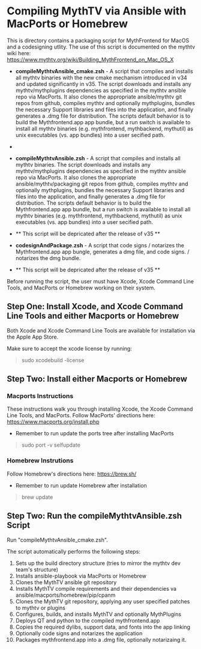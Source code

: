 # Compiling MythTV via Ansible with MacPorts or Homebrew
This is directory contains a packaging script for MythFrontend for MacOS and a codesigning utlity.
The use of this script is documented on the mythtv wiki here:
https://www.mythtv.org/wiki/Building_MythFrontend_on_Mac_OS_X

* **compileMythtvAnsible_cmake.zsh** - A script that compiles and installs all mythtv binaries with the new cmake mechanism introduced in v34 and updated significantly in v35. The script downloads and installs any mythtv/mythplugins dependencies as specified in the mythtv ansible repo via MacPorts.  It also clones the appropriate ansible/mythtv git repos from github, compiles mythtv and optionally mythplugins, bundles the necessary Support libraries and files into the application, and finally generates a .dmg file for distribution.  The scripts default behavior is to build the Mythfrontend.app app bundle, but a run switch is available to install all mythtv binaries (e.g. mythfrontend, mythbackend, mythutil) as unix executables (vs. app bundles) into a user secified path.
* 
* **compileMythtvAnsible.zsh** - A script that compiles and installs all mythtv binaries. The script downloads and installs any mythtv/mythplugins dependencies as specified in the mythtv ansible repo via MacPorts.  It also clones the appropriate ansible/mythtv/packaging git repos from github, compiles mythtv and optionally mythplugins, bundles the necessary Support libraries and files into the application, and finally generates a .dmg file for distribution.  The scripts default behavior is to build the Mythfrontend.app app bundle, but a run switch is available to install all mythtv binaries (e.g. mythfrontend, mythbackend, mythutil) as unix executables (vs. app bundles) into a user secified path.
*  ** This script will be depricated after the release of v35 **

* **codesignAndPackage.zsh** - A script that code signs / notarizes the Mythfrontend.app app bungle, generates a dmg file, and code signs. / notarizes the dmg bundle.
*  ** This script will be depricated after the release of v35 **

Before running the script, the user must have Xcode, Xcode Command Line Tools, and MacPorts or Homebrew working on their system.

## Step One: Install Xcode, and Xcode Command Line Tools and either Macports or Homebrew
Both Xcode and Xcode Command Line Tools are available for installation via the Apple App Store.

Make sure to accept the xcode license by running:
>  sudo xcodebuild -license

## Step Two: Install either Macports or Homebrew
### Macports Instructions
These instructions walk you through installing Xcode, the Xcode Command Line Tools, and MacPorts.
Follow MacPorts' directions here: https://www.macports.org/install.php

* Remember to run update the ports tree after installing MacPorts
> sudo port -v selfupdate

### Homebrew Instrutions
Follow Homebrew's directions here: https://brew.sh/

* Remember to run update Homebrew after installation
> brew update

## Step Two: Run the compileMythtvAnsible.zsh Script
Run "compileMythtvAnsible_cmake.zsh".

The script automatically performs the following steps:
1. Sets up the build directory structure (tries to mirror the mythtv dev team's structure)
1. Installs ansible-playbook via MacPorts or Homebrew
1. Clones the MythTV ansible git repository
1. Installs MythTV compile requirements and their dependencies va ansible/macports/homebrew/pip/cpanm
1. Clones the MythTV git repository, applying any user specified patches to mythtv or plugins
1. Configures, builds, and installs MythTV and optionally MythPlugins
1. Deploys QT and python to the compiled mythfrontend.app
1. Copies the required dylibs, support data, and fonts into the app linking
1. Optionally code signs and notarizes the application
1. Packages mythfrontend.app into a .dmg file, optionally notarizaing it.
